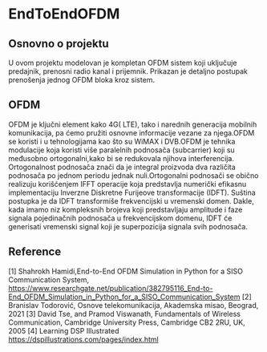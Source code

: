 # EndToEndOFDM

## Osnovno o projektu
U ovom projektu modelovan je kompletan OFDM sistem koji uključuje predajnik, prenosni
radio kanal i prijemnik. Prikazan je detaljno postupak prenošenja jednog OFDM bloka
kroz sistem.

## OFDM
OFDM je ključni element kako 4G( LTE), tako i narednih generacija mobilnih komunikacija, 
pa ćemo  pružiti osnovne informacije vezane za njega.OFDM se koristi i u tehnologijama 
kao što su WiMAX i DVB.OFDM je tehnika modulacije koja koristi više paralelnih podnosača 
(subcarrier) koji su međusobno ortogonalni,kako bi se redukovala njihova interferencija.
Ortogonalnost podnosača znači da je integral proizvoda dva različita podnosača po jednom 
periodu jednak nuli.Ortogonalni podnosači se obično realizuju korišćenjem  IFFT 
operacije koja predstavlja numerički efikasnu implementaciju Inverzne Diskretne Furijeove 
transformacije (IDFT). Suština postupka je da IDFT transformiše frekvencijski u vremenski
domen. Dakle, kada imamo niz kompleksnih brojeva koji predstavljaju amplitude i faze signala 
pojedinačnih podnosača u frekvencijskom domenu, IDFT će generisati vremenski signal koji je 
superpozicija signala svih podnosača.

## Reference
[1] Shahrokh Hamidi,End-to-End OFDM Simulation in Python for a SISO Communication System,
https://www.researchgate.net/publication/382795116_End-to-End_OFDM_Simulation_in_Python_for_a_SISO_Communication_System
[2] Branislav Todorović, Osnove telekomunikacija, Akademska misao, Beograd, 2021
[3] David Tse, and Pramod Viswanath, Fundamentals of Wireless Communication, Cambridge University Press, Cambridge CB2 2RU, UK, 2005
[4] Learning DSP Illustrated https://dspillustrations.com/pages/index.html

